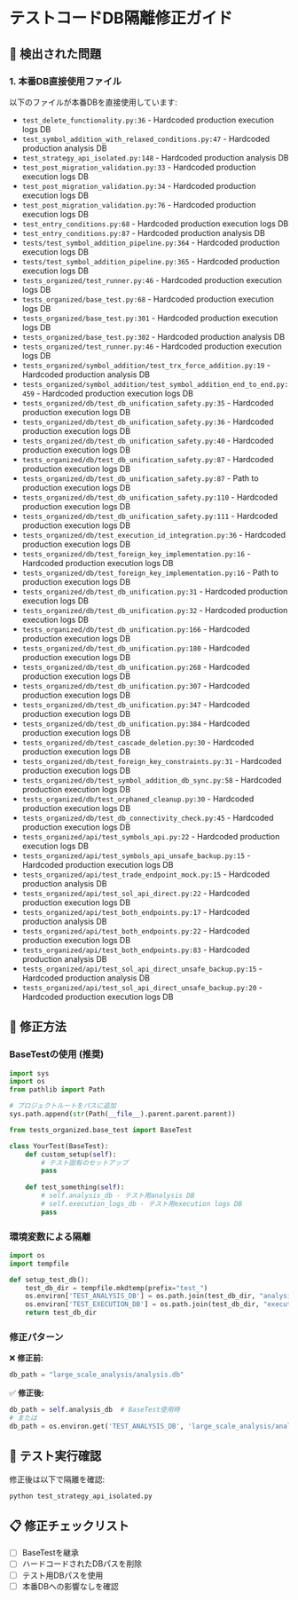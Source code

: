 # テストコードDB隔離修正ガイド

## 🚨 検出された問題

### 1. 本番DB直接使用ファイル

以下のファイルが本番DBを直接使用しています:

- `test_delete_functionality.py:36` - Hardcoded production execution logs DB
- `test_symbol_addition_with_relaxed_conditions.py:47` - Hardcoded production analysis DB
- `test_strategy_api_isolated.py:148` - Hardcoded production analysis DB
- `test_post_migration_validation.py:33` - Hardcoded production execution logs DB
- `test_post_migration_validation.py:34` - Hardcoded production execution logs DB
- `test_post_migration_validation.py:76` - Hardcoded production execution logs DB
- `test_entry_conditions.py:68` - Hardcoded production execution logs DB
- `test_entry_conditions.py:87` - Hardcoded production analysis DB
- `tests/test_symbol_addition_pipeline.py:364` - Hardcoded production execution logs DB
- `tests/test_symbol_addition_pipeline.py:365` - Hardcoded production execution logs DB
- `tests_organized/test_runner.py:46` - Hardcoded production execution logs DB
- `tests_organized/base_test.py:68` - Hardcoded production execution logs DB
- `tests_organized/base_test.py:301` - Hardcoded production execution logs DB
- `tests_organized/base_test.py:302` - Hardcoded production analysis DB
- `tests_organized/test_runner.py:46` - Hardcoded production execution logs DB
- `tests_organized/symbol_addition/test_trx_force_addition.py:19` - Hardcoded production analysis DB
- `tests_organized/symbol_addition/test_symbol_addition_end_to_end.py:459` - Hardcoded production execution logs DB
- `tests_organized/db/test_db_unification_safety.py:35` - Hardcoded production execution logs DB
- `tests_organized/db/test_db_unification_safety.py:36` - Hardcoded production execution logs DB
- `tests_organized/db/test_db_unification_safety.py:40` - Hardcoded production execution logs DB
- `tests_organized/db/test_db_unification_safety.py:87` - Hardcoded production execution logs DB
- `tests_organized/db/test_db_unification_safety.py:87` - Path to production execution logs DB
- `tests_organized/db/test_db_unification_safety.py:110` - Hardcoded production execution logs DB
- `tests_organized/db/test_db_unification_safety.py:111` - Hardcoded production execution logs DB
- `tests_organized/db/test_execution_id_integration.py:36` - Hardcoded production execution logs DB
- `tests_organized/db/test_foreign_key_implementation.py:16` - Hardcoded production execution logs DB
- `tests_organized/db/test_foreign_key_implementation.py:16` - Path to production execution logs DB
- `tests_organized/db/test_db_unification.py:31` - Hardcoded production execution logs DB
- `tests_organized/db/test_db_unification.py:32` - Hardcoded production execution logs DB
- `tests_organized/db/test_db_unification.py:166` - Hardcoded production execution logs DB
- `tests_organized/db/test_db_unification.py:180` - Hardcoded production execution logs DB
- `tests_organized/db/test_db_unification.py:268` - Hardcoded production execution logs DB
- `tests_organized/db/test_db_unification.py:307` - Hardcoded production execution logs DB
- `tests_organized/db/test_db_unification.py:347` - Hardcoded production execution logs DB
- `tests_organized/db/test_db_unification.py:384` - Hardcoded production execution logs DB
- `tests_organized/db/test_cascade_deletion.py:30` - Hardcoded production execution logs DB
- `tests_organized/db/test_foreign_key_constraints.py:31` - Hardcoded production execution logs DB
- `tests_organized/db/test_symbol_addition_db_sync.py:58` - Hardcoded production execution logs DB
- `tests_organized/db/test_orphaned_cleanup.py:30` - Hardcoded production execution logs DB
- `tests_organized/db/test_db_connectivity_check.py:45` - Hardcoded production execution logs DB
- `tests_organized/api/test_symbols_api.py:22` - Hardcoded production execution logs DB
- `tests_organized/api/test_symbols_api_unsafe_backup.py:15` - Hardcoded production execution logs DB
- `tests_organized/api/test_trade_endpoint_mock.py:15` - Hardcoded production analysis DB
- `tests_organized/api/test_sol_api_direct.py:22` - Hardcoded production execution logs DB
- `tests_organized/api/test_both_endpoints.py:17` - Hardcoded production analysis DB
- `tests_organized/api/test_both_endpoints.py:22` - Hardcoded production execution logs DB
- `tests_organized/api/test_both_endpoints.py:83` - Hardcoded production analysis DB
- `tests_organized/api/test_sol_api_direct_unsafe_backup.py:15` - Hardcoded production analysis DB
- `tests_organized/api/test_sol_api_direct_unsafe_backup.py:20` - Hardcoded production execution logs DB


## 🔧 修正方法

### BaseTestの使用 (推奨)

```python
import sys
import os
from pathlib import Path

# プロジェクトルートをパスに追加  
sys.path.append(str(Path(__file__).parent.parent.parent))

from tests_organized.base_test import BaseTest

class YourTest(BaseTest):
    def custom_setup(self):
        # テスト固有のセットアップ
        pass
    
    def test_something(self):
        # self.analysis_db - テスト用analysis DB
        # self.execution_logs_db - テスト用execution logs DB
        pass
```

### 環境変数による隔離

```python
import os
import tempfile

def setup_test_db():
    test_db_dir = tempfile.mkdtemp(prefix="test_")
    os.environ['TEST_ANALYSIS_DB'] = os.path.join(test_db_dir, "analysis.db")
    os.environ['TEST_EXECUTION_DB'] = os.path.join(test_db_dir, "execution_logs.db")
    return test_db_dir
```

### 修正パターン

❌ **修正前:**
```python
db_path = "large_scale_analysis/analysis.db"
```

✅ **修正後:**
```python
db_path = self.analysis_db  # BaseTest使用時
# または
db_path = os.environ.get('TEST_ANALYSIS_DB', 'large_scale_analysis/analysis.db')
```

## 🧪 テスト実行確認

修正後は以下で隔離を確認:

```bash
python test_strategy_api_isolated.py
```

## 📋 修正チェックリスト

- [ ] BaseTestを継承
- [ ] ハードコードされたDBパスを削除
- [ ] テスト用DBパスを使用
- [ ] 本番DBへの影響なしを確認
